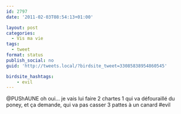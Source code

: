 ```yaml
---
id: 2797
date: '2011-02-03T08:54:13+01:00'

layout: post
categories:
  - Vis ma vie
tags:
  - tweet
format: status
publish_social: no
guid: 'http://tweets.local/?birdsite_tweet=33085838954860545'

birdsite_hashtags:
    - evil
---
```


@PUShAUNE oh oui… je vais lui faire 2 chartes 1 qui va défouraillé du poney, et ça demande, qui va pas casser 3 pattes à un canard #evil